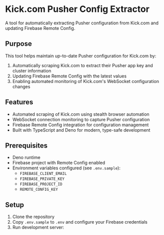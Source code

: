 # Kick.com Pusher Config Extractor

A tool for automatically extracting Pusher configuration from Kick.com and
updating Firebase Remote Config.

## Purpose

This tool helps maintain up-to-date Pusher configuration for Kick.com by:

1. Automatically scraping Kick.com to extract their Pusher app key and cluster
   information
2. Updating Firebase Remote Config with the latest values
3. Enabling automated monitoring of Kick.com's WebSocket configuration changes

## Features

- Automated scraping of Kick.com using stealth browser automation
- WebSocket connection monitoring to capture Pusher configuration
- Firebase Remote Config integration for configuration management
- Built with TypeScript and Deno for modern, type-safe development

## Prerequisites

- Deno runtime
- Firebase project with Remote Config enabled
- Environment variables configured (see `.env.sample`):
  - `FIREBASE_CLIENT_EMAIL`
  - `FIREBASE_PRIVATE_KEY`
  - `FIREBASE_PROJECT_ID`
  - `REMOTE_CONFIG_KEY`

## Setup

1. Clone the repository
2. Copy `.env.sample` to `.env` and configure your Firebase credentials
3. Run development server:
